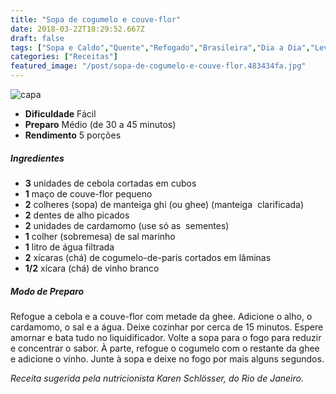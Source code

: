 ```yaml
---
title: "Sopa de cogumelo e couve-flor"
date: 2018-03-22T18:29:52.667Z
draft: false
tags: ["Sopa e Caldo","Quente","Refogado","Brasileira","Dia a Dia","Leve e Saudável","Alimentação saudável","Cogumelos","Receitas","Receitas simples e fáceis","Sopa"]
categories: ["Receitas"]
featured_image: "/post/sopa-de-cogumelo-e-couve-flor.483434fa.jpg"
---
```


![capa](/post/sopa-de-cogumelo-e-couve-flor.483434fa.jpg)

*   **Dificuldade** Fácil
*   **Preparo** Médio (de 30 a 45 minutos)
*   **Rendimento** 5 porções

##### Ingredientes

*   **3** unidades de cebola cortadas em cubos
*   **1** maço de couve-flor pequeno
*   **2** colheres (sopa) de manteiga ghi (ou ghee) (manteiga  clarificada)
*   **2** dentes de alho picados
*   **2** unidades de cardamomo (use só as  sementes)
*   **1** colher (sobremesa) de sal marinho
*   **1** litro de água filtrada
*   **2** xícaras (chá) de cogumelo-de-paris cortados em lâminas
*   **1/2** xícara (chá) de vinho branco

##### Modo de Preparo

Refogue a cebola e a couve-flor com metade da ghee. Adicione o alho, o cardamomo, o sal e a água. Deixe cozinhar por cerca de 15 minutos. Espere amornar e bata tudo no liquidificador. Volte a sopa para o fogo para reduzir e concentrar o sabor. À parte, refogue o cogumelo com o restante da ghee e adicione o vinho. Junte à sopa e deixe no fogo por mais alguns segundos.

_Receita sugerida pela nutricionista Karen Schlösser, do Rio de Janeiro._
